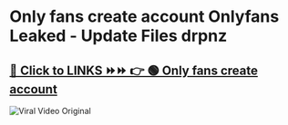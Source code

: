 
 # Only fans create account Onlyfans Leaked - Update Files drpnz

## <h2><a href="https://clipsfans.com/Only_fans_create_account&ref=git">🔗 Click to LINKS ⏩⏩ 👉 🟢 Only fans create account </a></h2>

<a href="https://clipsfans.com/Only_fans_create_account&ref=git" rel="nofollow" data-target="animated-image.originalLink"><img src="https://i.ibb.co.com/xMMVF88/686577567.gif" alt="Viral Video Original" style="max-width: 100%; display: inline-block;" data-target="animated-image.originalImage"></a>

